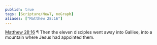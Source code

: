 ```yaml
---
publish: true
tags: [Scripture/NewT, noGraph]
aliases: ["Matthew 28:16"]
---
```

[Matthew 28:16](https://churchofjesuschrist.org/study/scriptures/nt/matt/28?lang=eng&id=p16#p16) ¶ Then the eleven disciples went away into Galilee, into a mountain where Jesus had appointed them.
